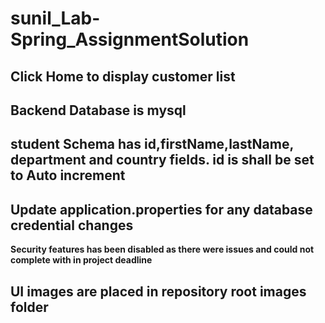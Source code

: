 # sunil_Lab-Spring_AssignmentSolution

## Click Home to display customer list

## Backend Database is mysql

## student Schema has id,firstName,lastName, department and country fields. id is shall be set to Auto increment

## Update application.properties for any database credential changes

**Security features has been disabled as there were issues and could not complete with in project deadline**

## UI images are placed in repository root images folder
